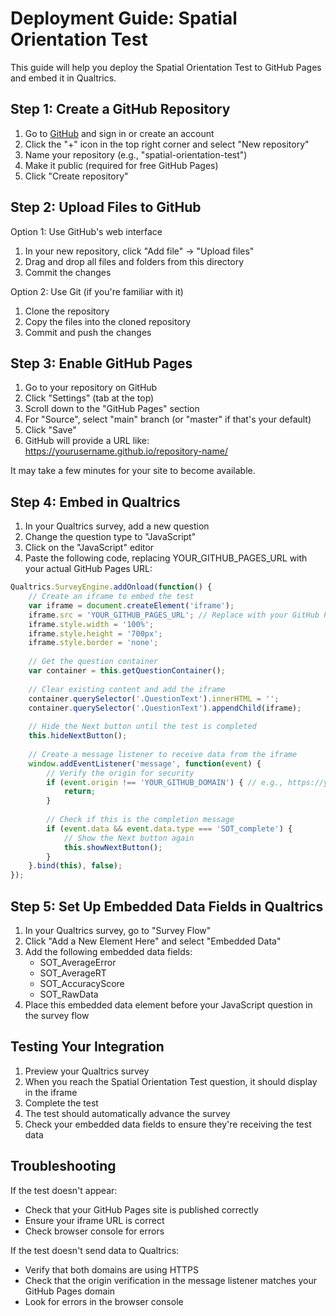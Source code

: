 # Deployment Guide: Spatial Orientation Test

This guide will help you deploy the Spatial Orientation Test to GitHub Pages and embed it in Qualtrics.

## Step 1: Create a GitHub Repository

1. Go to [GitHub](https://github.com) and sign in or create an account
2. Click the "+" icon in the top right corner and select "New repository"
3. Name your repository (e.g., "spatial-orientation-test")
4. Make it public (required for free GitHub Pages)
5. Click "Create repository"

## Step 2: Upload Files to GitHub

Option 1: Use GitHub's web interface
1. In your new repository, click "Add file" → "Upload files"
2. Drag and drop all files and folders from this directory
3. Commit the changes

Option 2: Use Git (if you're familiar with it)
1. Clone the repository
2. Copy the files into the cloned repository
3. Commit and push the changes

## Step 3: Enable GitHub Pages

1. Go to your repository on GitHub
2. Click "Settings" (tab at the top)
3. Scroll down to the "GitHub Pages" section
4. For "Source", select "main" branch (or "master" if that's your default)
5. Click "Save"
6. GitHub will provide a URL like: https://yourusername.github.io/repository-name/

It may take a few minutes for your site to become available.

## Step 4: Embed in Qualtrics

1. In your Qualtrics survey, add a new question
2. Change the question type to "JavaScript"
3. Click on the "JavaScript" editor
4. Paste the following code, replacing YOUR_GITHUB_PAGES_URL with your actual GitHub Pages URL:

```javascript
Qualtrics.SurveyEngine.addOnload(function() {
    // Create an iframe to embed the test
    var iframe = document.createElement('iframe');
    iframe.src = 'YOUR_GITHUB_PAGES_URL'; // Replace with your GitHub Pages URL
    iframe.style.width = '100%';
    iframe.style.height = '700px';
    iframe.style.border = 'none';
    
    // Get the question container
    var container = this.getQuestionContainer();
    
    // Clear existing content and add the iframe
    container.querySelector('.QuestionText').innerHTML = '';
    container.querySelector('.QuestionText').appendChild(iframe);
    
    // Hide the Next button until the test is completed
    this.hideNextButton();
    
    // Create a message listener to receive data from the iframe
    window.addEventListener('message', function(event) {
        // Verify the origin for security
        if (event.origin !== 'YOUR_GITHUB_DOMAIN') { // e.g., https://yourusername.github.io
            return;
        }
        
        // Check if this is the completion message
        if (event.data && event.data.type === 'SOT_complete') {
            // Show the Next button again
            this.showNextButton();
        }
    }.bind(this), false);
});
```

## Step 5: Set Up Embedded Data Fields in Qualtrics

1. In your Qualtrics survey, go to "Survey Flow"
2. Click "Add a New Element Here" and select "Embedded Data"
3. Add the following embedded data fields:
   - SOT_AverageError
   - SOT_AverageRT
   - SOT_AccuracyScore
   - SOT_RawData
4. Place this embedded data element before your JavaScript question in the survey flow

## Testing Your Integration

1. Preview your Qualtrics survey
2. When you reach the Spatial Orientation Test question, it should display in the iframe
3. Complete the test
4. The test should automatically advance the survey
5. Check your embedded data fields to ensure they're receiving the test data

## Troubleshooting

If the test doesn't appear:
- Check that your GitHub Pages site is published correctly
- Ensure your iframe URL is correct
- Check browser console for errors

If the test doesn't send data to Qualtrics:
- Verify that both domains are using HTTPS
- Check that the origin verification in the message listener matches your GitHub Pages domain
- Look for errors in the browser console